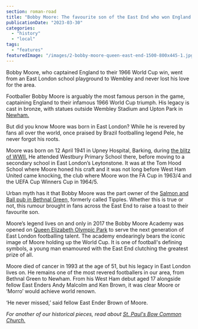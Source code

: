 ```yaml
---
section: roman-road
title: "Bobby Moore: The favourite son of the East End who won England the World Cup"
publicationDate: "2023-03-30"
categories: 
  - "history"
  - "local"
tags: 
  - "features"
featuredImage: "/images/2-bobby-moore-queen-east-end-1500-800x445-1.jpg"
---
```


Bobby Moore, who captained England to their 1966 World Cup win, went from an East London school playground to Wembley and never lost his love for the area.

Footballer Bobby Moore is arguably the most famous person in the game, captaining England to their infamous 1966 World Cup triumph. His legacy is cast in bronze, with statues outside Wembley Stadium and Upton Park in [Newham.](https://romanroadlondon.com/michael-gove-halts-msg-sphere-olympic-park/)

But did you know Moore was born in East London? While he is revered by fans all over the world, once praised by Brazil footballing legend Pele, he never forgot his roots.

Moore was born on 12 April 1941 in Upney Hospital, Barking, during [the blitz of WWII.](https://romanroadlondon.com/bow-bethnal-green-blitz-deaths/) He attended Westbury Primary School there, before moving to a secondary school in East London’s Leytonstone. It was at the Tom Hood School where Moore honed his craft and it was not long before West Ham United came knocking, the club where Moore won the FA Cup in 1963/4 and the UEFA Cup Winners Cup in 1964/5.

Urban myth has it that Bobby Moore was the part owner of the [Salmon and Ball pub in Bethnal Green,](https://romanroadlondon.com/salmon-and-ball-bethnal-green/) formerly called Tipples. Whether this is true or not, this rumour brought in fans across the East End to raise a toast to their favourite son.

Moore’s legend lives on and only in 2017 the Bobby Moore Academy was opened on [Queen Elizabeth Olympic Park](https://romanroadlondon.com/ten-years-on-queen-elizabeth-olympic-park/) to serve the next generation of East London footballing talent. The academy endearingly bears the iconic image of Moore holding up the World Cup. It is one of football's defining symbols, a young man enamoured with the East End clutching the greatest prize of all.

Moore died of cancer in 1993 at the age of 51, but his legacy in East London lives on. He remains one of the most revered footballers in our area, from Bethnal Green to Newham. From his West Ham debut aged 17 alongside fellow East Enders Andy Malcolm and Ken Brown, it was clear Moore or ‘Morro’ would achieve world renown. 

‘He never missed,’ said fellow East Ender Brown of Moore.

_For another of our historical pieces, read about [St. Paul's Bow Common Church.](https://romanroadlondon.com/st-paul-bow-common-church-history/)_



